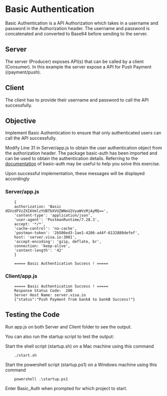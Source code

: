 # Basic Authentication
Basic Authentication is a API Authorization which takes in a username and password in the Authorization header. The username and password is concatenated and converted to Base64 before sending to the server.

## Server
The server (Producer) exposes API(s) that can be called by a client (Consumer). In this example the server expose a API for Push Payment (/payment/push).

## Client
The client has to provide their username and password to call the API successfully.

## Objective
Implement Basic Authentication to ensure that only authenticated users can call the API successfully.

Modify Line 31 in Server/app.js to obtain the user authentication object from the authorization header. The package basic-auth has been imported and can be used to obtain the authentication details.
Referring to the [documentation](https://www.npmjs.com/package/basic-auth) of basic-auth may be useful to help you solve this exercise.

Upon successful implementation, these messages will be displayed accordingly

### Server/app.js
```
    {
    authorization: 'Basic dGVzdFVzZXI6VmlzYUBTbXVUZWNoU2VyaWVzMjAyMQ==',
    'content-type': 'application/json',
    'user-agent': 'PostmanRuntime/7.28.3',
    accept: '*/*',
    'cache-control': 'no-cache',
    'postman-token': '2b506ed3-1ae1-4206-a44f-6132880defef',
    host: 'server.visa.io:3001',
    'accept-encoding': 'gzip, deflate, br',
    connection: 'keep-alive',
    'content-length': '42'
    }

    ===== Basic Authentication Success ! =====
```
### Client/app.js
```
    ===== Basic Authentication Success ! =====
    Response Status Code:  200
    Server Host Name: server.visa.io
    {"status":"Push Payment from bankA to bankB Success!"}
```
## Testing the Code
Run app.js on both Server and Client folder to see the output.

You can also run the startup script to test the output: 

Start the shell script (startup.sh) on a Mac machine using this command
```
    ./start.sh
```

Start the powershell script (startup.ps1) on a Windows machine using this command
```
    powershell .\startup.ps1
```
Enter Basic_Auth when prompted for which project to start.

